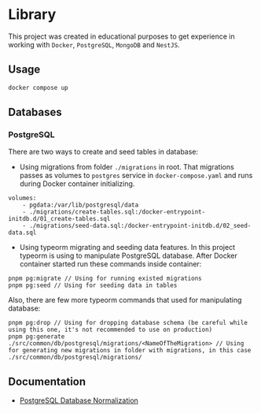 # Library

This project was created in educational purposes to get experience in working with `Docker`, `PostgreSQL`, `MongoDB` and `NestJS`.

## Usage

```bash
docker compose up
```

## Databases

### PostgreSQL

There are two ways to create and seed tables in database:

- Using migrations from folder `./migrations` in root. That migrations passes as volumes to `postgres` service in `docker-compose.yaml` and runs during Docker container initializing.

```
volumes:
    - pgdata:/var/lib/postgresql/data
    - ./migrations/create-tables.sql:/docker-entrypoint-initdb.d/01_create-tables.sql
    - ./migrations/seed-data.sql:/docker-entrypoint-initdb.d/02_seed-data.sql
```

- Using typeorm migrating and seeding data features. In this project typeorm is using to manipulate PostgreSQL database.
  After Docker container started run these commands inside container:

```
pnpm pg:migrate // Using for running existed migrations
pnpm pg:seed // Using for seeding data in tables
```

Also, there are few more typeorm commands that used for manipulating database:

```
pnpm pg:drop // Using for dropping database schema (be careful while using this one, it's not recommended to use on production)
pnpm pg:generate ./src/common/db/postgresql/migrations/<NameOfTheMigration> // Using for generating new migrations in folder with migrations, in this case ./src/common/db/postgresql/migrations/
```

## Documentation

- [PostgreSQL Database Normalization](./documentation/PG-DATABASE-NORMALIZATION.md)
